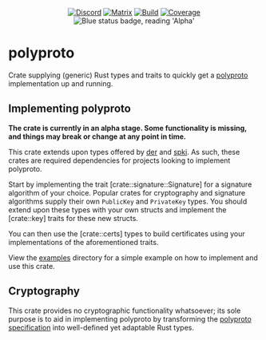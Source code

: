 <div align="center">

[![Discord]][Discord-invite]
[![Matrix]][Matrix-invite]
[![Build][build-shield]][build-url]
[![Coverage][coverage-shield]][coverage-url]
<img src="https://img.shields.io/static/v1?label=Status&message=Alpha&color=blue" alt="Blue status badge, reading 'Alpha'">

</div>

# polyproto

Crate supplying (generic) Rust types and traits to quickly get a
[polyproto](https://docs.polyphony.chat/Protocol%20Specifications/core/) implementation up and
running.

## Implementing polyproto

**The crate is currently in an alpha stage. Some functionality is missing, and
things may break or change at any point in time.**

This crate extends upon types offered by [der](https://crates.io/crates/der) and
[spki](https://crates.io/crates/spki). As such, these crates are required dependencies for
projects looking to implement polyproto.

Start by implementing the trait [crate::signature::Signature] for a signature algorithm of your
choice. Popular crates for cryptography and signature algorithms supply their own `PublicKey` and
`PrivateKey` types. You should extend upon these types with your own structs and implement the
[crate::key] traits for these new structs.

You can then use the [crate::certs] types to build certificates using your implementations of the
aforementioned traits.

View the [examples](./examples/) directory for a simple example on how to implement and use this
crate.

## Cryptography

This crate provides no cryptographic functionality whatsoever; its sole purpose is to aid in
implementing polyproto by transforming the
[polyproto specification](https://docs.polyphony.chat/Protocol%20Specifications/core/) into
well-defined yet adaptable Rust types.

[build-shield]: https://img.shields.io/github/actions/workflow/status/polyphony-chat/polyproto/build_and_test.yml?style=flat
[build-url]: https://github.com/polyphony-chat/polyproto/blob/main/.github/workflows/build_and_test.yml
[coverage-shield]: https://coveralls.io/repos/github/polyphony-chat/polyproto/badge.svg?branch=main
[coverage-url]: https://coveralls.io/github/polyphony-chat/polyproto?branch=main
[Discord]: https://dcbadge.vercel.app/api/server/m3FpcapGDD?style=flat
[Discord-invite]: https://discord.com/invite/m3FpcapGDD
[Matrix]: https://img.shields.io/matrix/polyproto%3Atu-dresden.de?server_fqdn=matrix.org&style=flat&label=Matrix%20Room
[Matrix-invite]: https://matrix.to/#/#polyproto:tu-dresden.de
